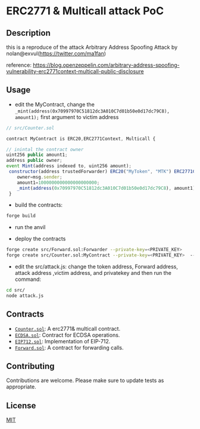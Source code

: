 # ERC2771 & Multicall attack PoC

## Description

this is a reproduce of the attack Arbitrary Address Spoofing Attack by nolan@exvul(https://twitter.com/ma1fan)

reference: https://blog.openzeppelin.com/arbitrary-address-spoofing-vulnerability-erc2771context-multicall-public-disclosure


## Usage





- edit the MyContract, change the `_mint(address(0x70997970C51812dc3A010C7d01b50e0d17dc79C8), amount1);` first argument to victim address

```javascript
// src/Counter.sol

contract MyContract is ERC20,ERC2771Context, Multicall {

// inintal the contract owner 
uint256 public amount1;
address public owner;
event Mint(address indexed to, uint256 amount);
 constructor(address trustedForwarder) ERC20("MyToken", "MTK") ERC2771Context(trustedForwarder) {
    owner=msg.sender;
    amount1=1000000000000000000000;
    _mint(address(0x70997970C51812dc3A010C7d01b50e0d17dc79C8), amount1);
 }

```
- build the contracts:
```bash
forge build
```

- run the anvil

- deploy the contracts

```bash
forge create src/Forward.sol:Forwarder --private-key=<PRIVATE_KEY>
forge create src/Counter.sol:MyContract --private-key=<PRIVATE_KEY>  --constructor-args <FORWARD_ADDRESS>   
```

- edit the src/attack.js: change the token address, Forward address, attack address ,victim address, and privatekey and then run the command:

```bash
cd src/
node attack.js
```

## Contracts

- [`Counter.sol`](src/Counter.sol): A erc2771& multicall  contract.
- [`ECDSA.sol`](src/ECDSA.sol): Contract for ECDSA operations.
- [`EIP712.sol`](src/EIP712.sol): Implementation of EIP-712.
- [`Forward.sol`](src/Forward.sol): A contract for forwarding calls.

## Contributing

Contributions are welcome. Please make sure to update tests as appropriate.

## License

[MIT](https://choosealicense.com/licenses/mit/)
